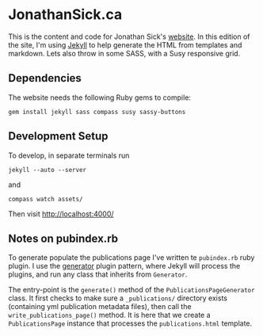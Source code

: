 # JonathanSick.ca

This is the content and code for Jonathan Sick's [website](http://www.jonathansick.ca).
In this edition of the site, I'm using [Jekyll](https://github.com/mojombo/jekyll/) to help generate the HTML from templates and markdown.
Lets also throw in some SASS, with a Susy responsive grid.

## Dependencies

The website needs the following Ruby gems to compile:

    gem install jekyll sass compass susy sassy-buttons

## Development Setup

To develop, in separate terminals run

    jekyll --auto --server

and

    compass watch assets/

Then visit [http://localhost:4000/]()

## Notes on pubindex.rb

To generate populate the publications page I've written te `pubindex.rb` ruby plugin.
I use the [generator](https://github.com/mojombo/jekyll/wiki/Plugins) plugin pattern, where Jekyll will process the plugins, and run any class that inherits from `Generator`.

The entry-point is the `generate()` method of the `PublicationsPageGenerator` class.
It first checks to make sure a `_publications/` directory exists (containing yml publication metadata files), then call the `write_publications_page()` method. It is here that we create a `PublicationsPage` instance that processes the `publications.html` template.
